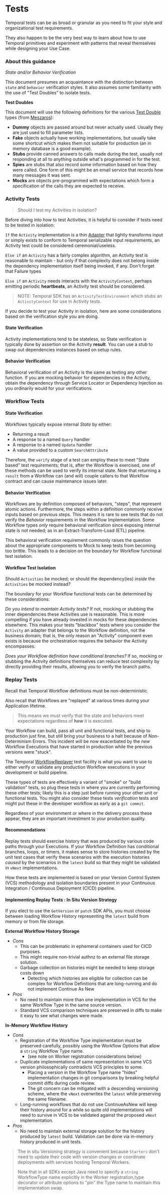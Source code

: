 # Tests

Temporal tests can be as broad or granular as you need to fit your style and organizational test requirements. 

They also happen to be the very best way to learn about how to use Temporal primitives and experiment with patterns that reveal themselves while designing your Use Case.

### About this guidance

_State and/or Behavior Verification_

This document presumes an acquaintance with the distinction between `state` and `behavior` verification styles.
It also assumes some familiarity with the use of "Test Doubles" to isolate tests.


**Test Doubles**

This document will use the following definitions for the various [Test Double](https://martinfowler.com/bliki/TestDouble.html) types (from [Meszaros](https://www.amazon.com/gp/product/0131495054)):

* **Dummy** objects are passed around but never actually used. Usually they are just used to fill parameter lists.
* **Fake** objects actually have working implementations, but usually take some shortcut which makes them not suitable for production (an in memory database is a good example).
* **Stubs** provide canned answers to calls made during the test, usually not responding at all to anything outside what's programmed in for the test.
* **Spies** are stubs that also record some information based on how they were called. One form of this might be an email service that records how many messages it was sent.
* **Mocks** are objects pre-programmed with expectations which form a specification of the calls they are expected to receive.

### Activity Tests

>Should I test my Activities in isolation? 

Before diving into _how_ to test Activities, it is helpful to consider if tests need to be tested in isolation:

`If` the `Activity` implementation is a thin [Adapter](https://en.wikipedia.org/wiki/Adapter_pattern) that lightly transforms
input or simply exists to conform to Temporal serializable input requirements, an Activity test could be considered ceremonial/useless.

`Else if` an `Activity` has a fairly complex algorithm, an Activity test is reasonable to maintain - but only if that complexity
does not belong inside the dependency implementation itself being invoked, if any. Don't forget that Failure types 

`Else if` an `Activity` needs interacts with the `ActivityContext`, perhaps emitting periodic **heartbeats**, an Activity test
should be considered. 
> NOTE: Temporal SDK has an `ActivityTestEnvironment` which stubs an `ActivityContext` for use in Activity tests.

If you decide to test your Activity in isolation, here are some considerations based on the verification style you are doing.

#### State Verification

Activity implementations tend to be stateless, so State verification is typically done by assertion on the Activity **result**.
You can use a _stub_ to swap out dependencies instances based on setup rules.

#### Behavior Verification

Behavioral verification of an Activity is the same as testing any other function. 
If you are mocking behavior for dependencies in the Activity, obtain the dependency through Service Locator or Dependency Injection as you ordinarily would
for your verifications.

### Workflow Tests

#### State Verification

Workflows typically expose internal _State_ by either:
* Returning a result
* A response to a named `Query` handler
* A response to a named `Update` handler
* A value provided to a custom `SearchAttribute`

Therefore, the `verify` stage of a test can employ these to meet "State based" test requirements; that is,
after the Workflow is exercised, one of these methods can be used to verify its internal state. 
Note that returning a `result` from a Workflow can (and will) couple callers to that Workflow contract and 
can cause maintenance issues later. 

#### Behavior Verification

Workflows are by definition composed of behaviors, "steps", that represent atomic actions. 
Furthermore, the steps within a definition commonly receive inputs based on previous steps. 
This means it is rare to see tests that do not verify the _Behavior_ requirements in the Workflow Implementation.
Some Workflow types *only* require behavioral verification since exposing internal state is not needed; as in an Extract-Transform-Load (ETL) pipeline.

This behavioral verification requirement commonly raises the question about the appropriate components to Mock
to keep tests from becoming too brittle. This leads to a decision on the boundary for Workflow functional test isolation.

#### Workflow Test Isolation

Should `Activities` be mocked; or should the dependency(ies) _inside_ the `Activities` be mocked instead?

The boundary for your Workflow functional tests can be determined by these considerations:

_Do you intend to maintain Activity tests?_
If not, mocking or stubbing the inner dependencies these Activities use is reasonable. 
This is more compelling if you have already invested in mocks for these dependencies elsewhere.
This makes your tests "blackbox" tests where you consider the `Activity` an adapter that belongs to the Workflow definition, not the business domain; 
that is, the only reason an "Activity" component even exists is because the orchestration requires the behavior the Activity encompasses.

_Does your Workflow definition have conditional branches?_ 
If so, mocking or stubbing the Activity definitions themselves can reduce test complexity by directly providing their results, allowing you to verify the branch paths.

### Replay Tests

Recall that Temporal Workflow definitions must be non-deterministic. 

Also recall that Workflows are "replayed" at various times during your Application lifetime.

> This means we must verify that the state and behaviors meet expectations regardless of **how** it is executed. 

Your Workflow can build, pass all unit and functional tests, and ship to production just fine, but still bring your business to a halt because of Non-Determinism Errors. 
This incident will be now exacerbated by the _new_ Workflow Executions that have started in production while the previous versions were "stuck".

The Temporal [WorkflowReplayer](https://docs.temporal.io/develop/java/testing-suite#replay) test facility is what you want to use to either verify or validate any production Workflow
executions in your development or build pipeline. 

These types of tests are effectively a variant of "smoke" or "build validation" tests, so plug these tests in where you are currently performing these other tests; likely this
is a step just before running your other unit or functional tests. 
You might also consider these tests *verification* tests and might put these in the developer workflow as early as a `git commit`.

Regardless of your environment or where in the delivery process these appear, they are an important investment to your production quality.

#### Recommendations

Replay tests should exercise history that was produced by various code paths through your Executions.
If your Workflow Definition has conditional branches, loops, or timers, it makes sense to store histories created by the unit test cases that verify these scenarios with the 
execution histories _caused_ by the scenarios in the `latest` build so that they might be validated in `vNext` implementations.

How these tests are implemented is based on your Version Control System (VCS) methodology and isolation boundaries present in your
Continuous Integration / Continuous Deployment (CICD) pipeline.

#### Implementing Replay Tests : In Situ Version Strategy 

If you elect to use the `GetVersion` or `patch` SDK APIs, you must choose between loading Workflow History representing the 
`latest` build from memory or from file storage.

**External Workflow History Storage**

* _Cons_
  * This can be problematic in ephemeral containers used for CICD purposes.
  * This might require non-trivial authnz to an external file storage solution.
  * Garbage collection on histories might be needed to keep storage costs down
    * Detecting which histories are eligible for collection can be complex for Workflow Definitions that are long-running and do not implement Continue As New
* _Pros_
  * No need to maintain more than one implementation in VCS for the same Workflow Type in the same source version.
  * Standard VCS comparison techniques are preserved in diffs to make it easy to see what changes were made.

**In-Memory Workflow History**

* _Cons_ 
  * Registration of the Workflow Type implementation must be preserved carefully, possibly using the Workflow Options that allow a `string` Workflow Type name.
    * (see note on Worker registration considerations below)
  * Duplicate implementations of same representation in same VCS version philosophically contradicts VCS principles to some.
    * Placing a version in the Workflow Type name "hides" implementation changes in git comparisons by breaking helpful commit diffs during code review.
    * The git concern can be mitigated with a descending versioning scheme, where the `vNext` overwrites the `latest` while preserving the same filename.
  * Long-running workflows that do not use ContinueAsNew will keep their history around for a while so quite old implementations will need to survive in VCS to be validated against the proposed `vNext` implementation.
* _Pros_
  * No need to maintain external storage solution for the history produced by `latest` build. Validation can be done via in-memory history produced in unit tests.

> The in situ Versioning strategy is convenient because `Starters` don't need to update their code with version changes or coordinate deployments with services hosting Temporal Workers. 
> 
> Note that in all SDKs except Java need to specify a `string` WorkflowType name explicitly in the Worker registration,type decorator or attribute options
to "pin" the Type name to maintain this implementation swap. 






